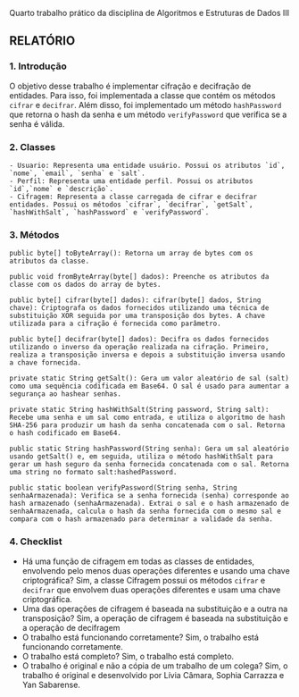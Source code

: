 Quarto trabalho prático da disciplina de Algoritmos e Estruturas de Dados III

## RELATÓRIO ##

### 1. Introdução ###

O objetivo desse trabalho é implementar cifração e decifração de entidades. Para isso, foi implementada a classe que contém os métodos `cifrar` e `decifrar`. Além disso, foi implementado um método `hashPassword` que retorna o hash da senha e um método `verifyPassword` que verifica se a senha é válida.

### 2. Classes ###
    
    - Usuario: Representa uma entidade usuário. Possui os atributos `id`, `nome`, `email`, `senha` e `salt`.
    - Perfil: Representa uma entidade perfil. Possui os atributos `id`,`nome` e `descrição`.
    - Cifragem: Representa a classe carregada de cifrar e decifrar entidades. Possui os métodos `cifrar`, `decifrar`, `getSalt`, `hashWithSalt`, `hashPassword` e `verifyPassword`.

### 3. Métodos ###

    public byte[] toByteArray(): Retorna um array de bytes com os atributos da classe.

    public void fromByteArray(byte[] dados): Preenche os atributos da classe com os dados do array de bytes.

    public byte[] cifrar(byte[] dados): cifrar(byte[] dados, String chave): Criptografa os dados fornecidos utilizando uma técnica de substituição XOR seguida por uma transposição dos bytes. A chave utilizada para a cifração é fornecida como parâmetro.

    public byte[] decifrar(byte[] dados): Decifra os dados fornecidos utilizando o inverso da operação realizada na cifração. Primeiro, realiza a transposição inversa e depois a substituição inversa usando a chave fornecida.

    private static String getSalt(): Gera um valor aleatório de sal (salt) como uma sequência codificada em Base64. O sal é usado para aumentar a segurança ao hashear senhas.

    private static String hashWithSalt(String password, String salt): Recebe uma senha e um sal como entrada, e utiliza o algoritmo de hash SHA-256 para produzir um hash da senha concatenada com o sal. Retorna o hash codificado em Base64.

    public static String hashPassword(String senha): Gera um sal aleatório usando getSalt() e, em seguida, utiliza o método hashWithSalt para gerar um hash seguro da senha fornecida concatenada com o sal. Retorna uma string no formato salt:hashedPassword.

    public static boolean verifyPassword(String senha, String senhaArmazenada): Verifica se a senha fornecida (senha) corresponde ao hash armazenado (senhaArmazenada). Extrai o sal e o hash armazenado de senhaArmazenada, calcula o hash da senha fornecida com o mesmo sal e compara com o hash armazenado para determinar a validade da senha.

### 4. Checklist ###

- Há uma função de cifragem em todas as classes de entidades, envolvendo pelo menos duas operações diferentes e usando uma chave criptográfica? Sim, a classe Cifragem possui os métodos `cifrar` e `decifrar` que envolvem duas operações diferentes e usam uma chave criptográfica.
- Uma das operações de cifragem é baseada na substituição e a outra na transposição? Sim, a operação de cifragem é baseada na substituição e a operação de decifragem
- O trabalho está funcionando corretamente? Sim, o trabalho está funcionando corretamente. 
- O trabalho está completo? Sim, o trabalho está completo.
- O trabalho é original e não a cópia de um trabalho de um colega? Sim, o trabalho é original e desenvolvido por Lívia Câmara, Sophia Carrazza e Yan Sabarense.
